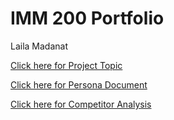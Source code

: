 <!DOCTYPE HTML>
<html lang="en">
<head>
<meta charset="UTF-8">
<meta name="viewport" content="width=device-width">
<link href="styles.css" rel="stylesheet" type="text/css">

</head>

<body>



<div id="wrapper">
<div id="header">
<!-- instead of an image tag we will use a background image and change it in the css -->
</div><!-- end header div -->

<h1>IMM 200 Portfolio</h1><p>
Laila Madanat
<div id="content">

<a href="Select Project Topic.pdf">Click here for Project Topic</a><br>

<a href="Persona Document Assignment .pdf">Click here for Persona Document</a><br>

<a href="Competitor Analysis.pdf">Click here for Competitor Analysis</a><br>



</div><!-- end content div -->

<div id="footer">

</div><!-- end footer div -->


</div><!-- end wrapper div -->
  </body>
</html>
